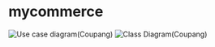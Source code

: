 
# mycommerce
![Use case diagram(Coupang)](https://user-images.githubusercontent.com/24310798/132116388-45fcab6c-6822-45a0-b275-3eb49538cbf0.jpeg)
![Class Diagram(Coupang)](https://user-images.githubusercontent.com/43538380/132126309-0973409b-6f76-4340-b7ae-e441ac693c18.jpeg)

